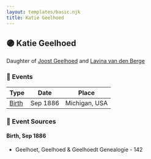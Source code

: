 ```yaml
---
layout: templates/basic.njk
title: Katie Geelhoed
---
```

## 🟣 Katie Geelhoed

Daughter of [Joost Geelhoed](/people/7/73673934) and [Lavina van den Berge](/people/7/71558365)

### 📆 Events

Type | Date | Place
------ | ------ | ------
[Birth](#event-2aaaf4da-43b6-482d-8546-43aeee1b211f) | Sep 1886 | Michigan, USA

### 📰 Event Sources

#### <a id="event-2aaaf4da-43b6-482d-8546-43aeee1b211f"></a> Birth, Sep 1886
* Geelhoet, Geelhoed & Geelhoedt Genealogie  - 142